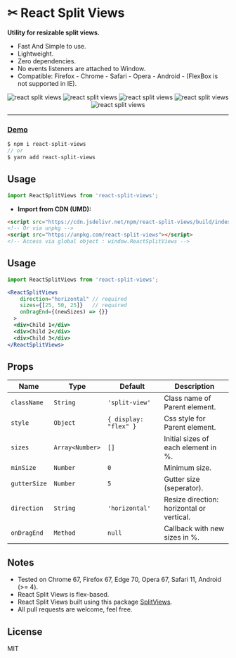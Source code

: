# ✂ React Split Views  
**Utility for resizable split views.**

- Fast And Simple to use.
- Lightweight.
- Zero dependencies.
- No events listeners are attached to Window.
- Compatible: Firefox - Chrome - Safari - Opera - Android - (FlexBox is not supported in IE).

<div align="center" style="width:100%; text-align:center;">
<img src="https://badgen.net/bundlephobia/minzip/react-split-views" alt="react split views" />
  <img src="https://badgen.net/bundlephobia/dependency-count/react split-views" alt="react split views" />
  <img src="https://badgen.net/npm/v/react-split-views" alt="react split views" />
  <img src="https://badgen.net/npm/dt/react-split-views" alt="react split views" />
  <img src="https://data.jsdelivr.com/v1/package/npm/react-split-views/badge" alt="react split views"/>
</div>  

<hr />  

### [Demo](https://react-split-views.netlify.app)

```js
$ npm i react-split-views
// or
$ yarn add react-split-views
```

## Usage
```js
import ReactSplitViews from 'react-split-views';
```

- **Import from CDN (UMD):**
```html
<script src="https://cdn.jsdelivr.net/npm/react-split-views/build/index.min.js"></script>
<!-- Or via unpkg -->
<script src="https://unpkg.com/react-split-views"></script>
<!-- Access via global object : window.ReactSplitViews -->
```            

## Usage

```jsx
import ReactSplitViews from 'react-split-views';

<ReactSplitViews 
    direction="horizontal" // required
    sizes={[25, 50, 25]}   // required
    onDragEnd={(newSizes) => {}}
  >
  <div>Child 1</div>
  <div>Child 2</div>
  <div>Child 3</div>
</ReactSplitViews>
```

## Props

| Name         | Type            | Default               | Description                               |
| ------------ | ----------------| --------------------- | ------------------------------------------|
| `className`  | `String`        | `'split-view'`        | Class name of Parent element.             |
| `style`      | `Object`        | `{ display: "flex" }` | Css style for Parent element.             |
| `sizes`      | `Array<Number>` | `[]`                  | Initial sizes of each element in %.       |
| `minSize`    | `Number`        | `0`                   | Minimum size.                             |
| `gutterSize` | `Number`        | `5`                   | Gutter size (seperator).                  |
| `direction`  | `String`        | `'horizontal'`        | Resize direction: horizontal or vertical. |
| `onDragEnd`  | `Method`        | `null`                | Callback with new sizes in %.             |

## Notes
- Tested on Chrome 67, Firefox 67, Edge 70, Opera 67, Safari 11, Android (>= 4).
- React Split Views is flex-based.
- React Split Views built using this package [SplitViews](https://github.com/wutility/split-views).
- All pull requests are welcome, feel free.

## License
MIT